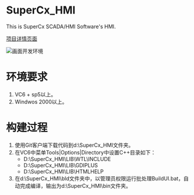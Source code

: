SuperCx_HMI
===========

This is SuperCx SCADA/HMI Software's HMI.

[项目详情页面](https://github.com/qinyong99/SuperCx_HMI/wiki)

![画面开发环境](https://raw.github.com/qinyong99/SuperCx_HMI/master/wiki/image/200691178332.jpg)

# 环境要求
1. VC6 + sp5以上。
1. Windwos 2000以上。

# 构建过程
1. 使用Git客户端下载代码到d:\SuperCx_HMI文件夹。
1. 在VC6中菜单Tools|Options|Directory中设置C++目录如下：
   * D:\SuperCx_HMI\LIB\WTL\INCLUDE
   * D:\SuperCx_HMI\LIB\GDIPLUS
   * D:\SuperCx_HMI\LIB\HTMLHELP
1. 在d:\SuperCx_HMI\bld文件夹中，以管理员权限运行批处理BuildUI.bat，自动完成编译，输出为d:\SuperCx_HMI\bin文件夹。 


